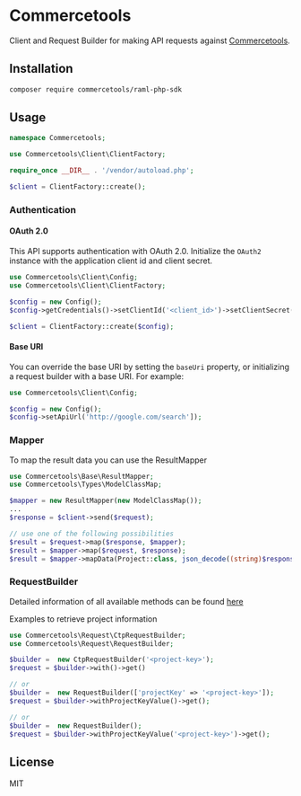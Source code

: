 # Commercetools

Client and Request Builder for making API requests against [Commercetools](https://api.sphere.io).

## Installation

```sh
composer require commercetools/raml-php-sdk
```

## Usage

```php
namespace Commercetools;

use Commercetools\Client\ClientFactory;

require_once __DIR__ . '/vendor/autoload.php';

$client = ClientFactory::create();
```

### Authentication

#### OAuth 2.0

This API supports authentication with OAuth 2.0. Initialize the `OAuth2` instance with the application client id and client secret.

```php
use Commercetools\Client\Config;
use Commercetools\Client\ClientFactory;

$config = new Config();
$config->getCredentials()->setClientId('<client_id>')->setClientSecret('<client_secret>');

$client = ClientFactory::create($config);
```

#### Base URI

You can override the base URI by setting the `baseUri` property, or initializing a request builder with a base URI. For example:

```php
use Commercetools\Client\Config;

$config = new Config();
$config->setApiUrl('http://google.com/search']);
```

### Mapper

To map the result data you can use the ResultMapper

```php
use Commercetools\Base\ResultMapper;
use Commercetools\Types\ModelClassMap;

$mapper = new ResultMapper(new ModelClassMap());
...
$response = $client->send($request);

// use one of the following possibilities
$result = $request->map($response, $mapper);
$result = $mapper->map($request, $response);
$result = $mapper->mapData(Project::class, json_decode((string)$response->getBody(), true));
```

### RequestBuilder

Detailed information of all available methods can be found [here](lib/docs/RequestBuilder.md)

Examples to retrieve project information
```php
use Commercetools\Request\CtpRequestBuilder;
use Commercetools\Request\RequestBuilder;

$builder =  new CtpRequestBuilder('<project-key>');
$request = $builder->with()->get()

// or
$builder =  new RequestBuilder(['projectKey' => '<project-key>']);
$request = $builder->withProjectKeyValue()->get();

// or
$builder =  new RequestBuilder();
$request = $builder->withProjectKeyValue('<project-key>')->get();


```

## License

MIT

